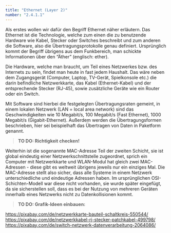 ```yaml
---
title: "Ethernet (Layer 2)"
number: "2.4.1.1"
---
```


Als erstes wollen wir dafür den Begriff Ethernet näher erläutern. Das Ethernet ist die Technologie, welche zum einen die zu benutzende Hardware wie Kabel, Stecker oder Switches beschreibt und zum anderen die Software, also die Übertragungsprotokolle genau definiert. Ursprünglich kommt der Begriff übrigens aus dem Funkbereich, man schickte Informationen über den “Äther” (englisch: ether).

Die Hardware, welche man braucht, um Teil eines Netzwerkes bzw. des Internets zu sein, findet man heute in fast jedem Haushalt. Das wäre neben dem Zugangsgerät (Computer, Laptop, TV-Gerät, Spielkonsole etc.) die darin befindliche Netzwerkkarte, das Kabel (Ethernet-Kabel) und der entsprechende Stecker (RJ-45), sowie zusätzliche Geräte wie ein Router oder ein Switch.

Mit Software sind hierbei die festgelegten Übertragungsraten gemeint, in einem lokalen Netzwerk (LAN = local area network) sind das Geschwindigkeiten wie 10 Megabit/s, 100 Megabit/s (Fast Ethernet), 1000 Megabit/s (Gigabit-Ethernet). Außerdem werden die Übertragungsformen beschrieben, hier sei beispielhaft das Übertragen von Daten in Paketform genannt. 

> **TO DO: Richtigkeit checken!**

Weiterhin ist die sogenannte MAC-Adresse Teil der zweiten Schicht, sie ist global  eindeutig einer Netzwerkschnittstelle zugeordnet, sprich ein Computer mit Netzwerkkarte und WLAN-Modul hat gleich zwei MAC-Adressen - diese gibt es weltweit übrigens jeweils nur ein einziges Mal. Die MAC-Adresse stellt also sicher, dass alle Systeme in einem Netzwerk unterschiedliche und eindeutige Adressen haben. Im ursprünglichen OSI-Schichten-Modell war diese nicht vorhanden, sie wurde später eingefügt, da sie sicherstellen soll, dass es bei der Nutzung von mehreren Geräten innerhalb eines Netzwerks nicht zu Datenkollisionen kommt.

> **TO DO: Grafik-Ideen einbauen:**

https://pixabay.com/de/netzwerkkarte-bauteil-schaltkreis-550544/
https://pixabay.com/de/netzwerkkabel-rj-stecker-patchkabel-499798/
https://pixabay.com/de/switch-netzwerk-datenverarbeitung-2064086/